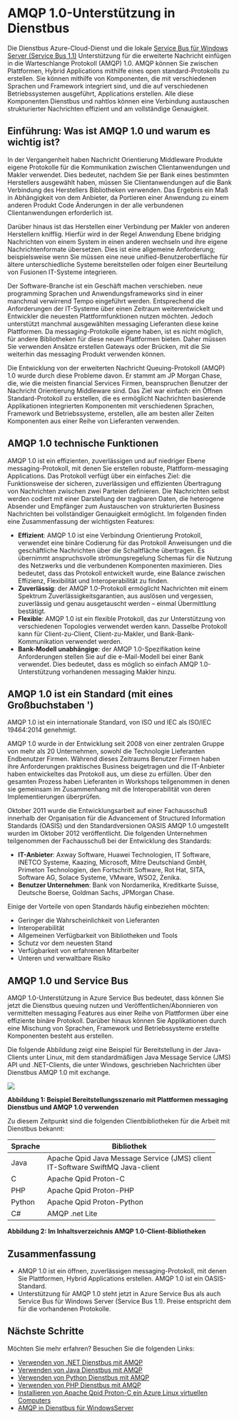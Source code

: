 <properties 
    pageTitle="Übersicht über die Service Bus AMQP | Microsoft Azure" 
    description="Informationen Sie zur Verwendung der erweiterte Message Queuing-Protokoll (AMQP) 1.0 in Azure." 
    services="service-bus" 
    documentationCenter=".net" 
    authors="sethmanheim" 
    manager="timlt" 
    editor=""/>

<tags 
    ms.service="service-bus" 
    ms.workload="na" 
    ms.tgt_pltfrm="na" 
    ms.devlang="multiple" 
    ms.topic="article" 
    ms.date="09/29/2016" 
    ms.author="sethm"/>



# <a name="amqp-10-support-in-service-bus"></a>AMQP 1.0-Unterstützung in Dienstbus

Die Dienstbus Azure-Cloud-Dienst und die lokale [Service Bus für Windows Server (Service Bus 1.1)](https://msdn.microsoft.com/library/dn282144.aspx) Unterstützung für die erweiterte Nachricht einfügen in die Warteschlange Protokoll (AMQP) 1.0. AMQP können Sie zwischen Plattformen, Hybrid Applications mithilfe eines open standard-Protokolls zu erstellen. Sie können mithilfe von Komponenten, die mit verschiedenen Sprachen und Framework integriert sind, und die auf verschiedenen Betriebssystemen ausgeführt, Applications erstellen. Alle diese Komponenten Dienstbus und nahtlos können eine Verbindung austauschen strukturierter Nachrichten effizient und am vollständige Genauigkeit.

## <a name="introduction-what-is-amqp-10-and-why-is-it-important"></a>Einführung: Was ist AMQP 1.0 und warum es wichtig ist?

In der Vergangenheit haben Nachricht Orientierung Middleware Produkte eigene Protokolle für die Kommunikation zwischen Clientanwendungen und Makler verwendet. Dies bedeutet, nachdem Sie per Bank eines bestimmten Herstellers ausgewählt haben, müssen Sie Clientanwendungen auf die Bank Verbindung des Herstellers Bibliotheken verwenden. Das Ergebnis ein Maß in Abhängigkeit von dem Anbieter, da Portieren einer Anwendung zu einem anderen Produkt Code Änderungen in der alle verbundenen Clientanwendungen erforderlich ist. 

Darüber hinaus ist das Herstellen einer Verbindung per Makler von anderen Herstellern knifflig. Hierfür wird in der Regel Anwendung Ebene bridging Nachrichten von einem System in einen anderen wechseln und ihre eigene Nachrichtenformate übersetzen. Dies ist eine allgemeine Anforderung; beispielsweise wenn Sie müssen eine neue unified-Benutzeroberfläche für ältere unterschiedliche Systeme bereitstellen oder folgen einer Beurteilung von Fusionen IT-Systeme integrieren.

Der Software-Branche ist ein Geschäft machen verschieben. neue programming Sprachen und Anwendungsframeworks sind in einer manchmal verwirrend Tempo eingeführt werden. Entsprechend die Anforderungen der IT-Systeme über einen Zeitraum weiterentwickelt und Entwickler die neuesten Plattformfunktionen nutzen möchten. Jedoch unterstützt manchmal ausgewählten messaging Lieferanten diese keine Plattformen. Da messaging-Protokolle eigene haben, ist es nicht möglich, für andere Bibliotheken für diese neuen Plattformen bieten. Daher müssen Sie verwenden Ansätze erstellen Gateways oder Brücken, mit die Sie weiterhin das messaging Produkt verwenden können.

Die Entwicklung von der erweiterten Nachricht Queuing-Protokoll (AMQP) 1.0 wurde durch diese Probleme davon. Er stammt am JP Morgan Chase, die, wie die meisten financial Services Firmen, beanspruchen Benutzer der Nachricht Orientierung Middleware sind. Das Ziel war einfach: ein Öffnen Standard-Protokoll zu erstellen, die es ermöglicht Nachrichten basierende Applikationen integrierten Komponenten mit verschiedenen Sprachen, Framework und Betriebssysteme, erstellen, alle am besten aller Zeiten Komponenten aus einer Reihe von Lieferanten verwenden.

## <a name="amqp-10-technical-features"></a>AMQP 1.0 technische Funktionen

AMQP 1.0 ist ein effizienten, zuverlässigen und auf niedriger Ebene messaging-Protokoll, mit denen Sie erstellen robuste, Plattform-messaging Applications. Das Protokoll verfügt über ein einfaches Ziel: die Funktionsweise der sicheren, zuverlässigen und effizienten Übertragung von Nachrichten zwischen zwei Parteien definieren. Die Nachrichten selbst werden codiert mit einer Darstellung der tragbaren Daten, die heterogene Absender und Empfänger zum Austauschen von strukturierten Business Nachrichten bei vollständiger Genauigkeit ermöglicht. Im folgenden finden eine Zusammenfassung der wichtigsten Features:

*    **Effizient**: AMQP 1.0 ist eine Verbindung Orientierung Protokoll, verwendet eine binäre Codierung für das Protokoll Anweisungen und die geschäftliche Nachrichten über die Schaltfläche übertragen. Es übernimmt anspruchsvolle strömungsregelung Schemas für die Nutzung des Netzwerks und die verbundenen Komponenten maximieren. Dies bedeutet, dass das Protokoll entwickelt wurde, eine Balance zwischen Effizienz, Flexibilität und Interoperabilität zu finden.
*    **Zuverlässig**: der AMQP 1.0-Protokoll ermöglicht Nachrichten mit einem Spektrum Zuverlässigkeitsgarantien, aus auslösen und vergessen, zuverlässig und genau ausgetauscht werden – einmal Übermittlung bestätigt.
*    **Flexible**: AMQP 1.0 ist ein flexible Protokoll, das zur Unterstützung von verschiedenen Topologies verwendet werden kann. Dasselbe Protokoll kann für Client-zu-Client, Client-zu-Makler, und Bank-Bank-Kommunikation verwendet werden.
*    **Bank-Modell unabhängige**: der AMQP 1.0-Spezifikation keine Anforderungen stellen Sie auf die e-Mail-Modell bei einer Bank verwendet. Dies bedeutet, dass es möglich so einfach AMQP 1.0-Unterstützung vorhandenen messaging Makler hinzu.

## <a name="amqp-10-is-a-standard-with-a-capital-s"></a>AMQP 1.0 ist ein Standard (mit eines Großbuchstaben ')

AMQP 1.0 ist ein internationale Standard, von ISO und IEC als ISO/IEC 19464:2014 genehmigt.

AMQP 1.0 wurde in der Entwicklung seit 2008 von einer zentralen Gruppe von mehr als 20 Unternehmen, sowohl die Technologie Lieferanten Endbenutzer Firmen. Während dieses Zeitraums Benutzer Firmen haben ihre Anforderungen praktisches Business beigetragen und die IT-Anbieter haben entwickeltes das Protokoll aus, um diese zu erfüllen. Über den gesamten Prozess haben Lieferanten in Workshops teilgenommen in denen sie gemeinsam im Zusammenhang mit die Interoperabilität von deren Implementierungen überprüfen.

Oktober 2011 wurde die Entwicklungsarbeit auf einer Fachausschuß innerhalb der Organisation für die Advancement of Structured Information Standards (OASIS) und den Standardversionen OASIS AMQP 1.0 umgestellt wurden im Oktober 2012 veröffentlicht. Die folgenden Unternehmen teilgenommen der Fachausschuß bei der Entwicklung des Standards:

*    **IT-Anbieter**: Axway Software, Huawei Technologien, IT Software, INETCO Systeme, Kaazing, Microsoft, Mitre Deutschland GmbH, Primeton Technologien, den Fortschritt Software, Rot Hat, SITA, Software AG, Solace Systeme, VMware, WSO2, Zenika.
*    **Benutzer Unternehmen**: Bank von Nordamerika, Kreditkarte Suisse, Deutsche Boerse, Goldman Sachs, JPMorgan Chase.

Einige der Vorteile von open Standards häufig einbeziehen möchten:

*    Geringer die Wahrscheinlichkeit von Lieferanten
*    Interoperabilität
*    Allgemeinen Verfügbarkeit von Bibliotheken und Tools
*    Schutz vor dem neuesten Stand
*    Verfügbarkeit von erfahrenen Mitarbeiter
*    Unteren und verwaltbare Risiko

## <a name="amqp-10-and-service-bus"></a>AMQP 1.0 und Service Bus

AMQP 1.0-Unterstützung in Azure Service Bus bedeutet, dass können Sie jetzt die Dienstbus queuing nutzen und Veröffentlichen/Abonnieren von vermittelten messaging Features aus einer Reihe von Plattformen über eine effiziente binäre Protokoll. Darüber hinaus können Sie Applikationen durch eine Mischung von Sprachen, Framework und Betriebssysteme erstellte Komponenten besteht aus erstellen.

Die folgende Abbildung zeigt eine Beispiel für Bereitstellung in der Java-Clients unter Linux, mit dem standardmäßigen Java Message Service (JMS) API und .NET-Clients, die unter Windows, geschrieben Nachrichten über Dienstbus AMQP 1.0 mit exchange.

![][0]

**Abbildung 1: Beispiel Bereitstellungsszenario mit Plattformen messaging Dienstbus und AMQP 1.0 verwenden**

Zu diesem Zeitpunkt sind die folgenden Clientbibliotheken für die Arbeit mit Dienstbus bekannt:

| Sprache | Bibliothek                                                                       |
|----------|-------------------------------------------------------------------------------|
| Java     | Apache Qpid Java Message Service (JMS) client<br/>IT-Software SwiftMQ Java-client |
| C        | Apache Qpid Proton-C                                                          |
| PHP      | Apache Qpid Proton-PHP                                                        |
| Python   | Apache Qpid Proton-Python                                                     |
| C#       | AMQP .net Lite                                                                |

**Abbildung 2: Im Inhaltsverzeichnis AMQP 1.0-Client-Bibliotheken**

## <a name="summary"></a>Zusammenfassung

*    AMQP 1.0 ist ein öffnen, zuverlässigen messaging-Protokoll, mit denen Sie Plattformen, Hybrid Applications erstellen. AMQP 1.0 ist ein OASIS-Standard.
*    Unterstützung für AMQP 1.0 steht jetzt in Azure Service Bus als auch Service Bus für Windows Server (Service Bus 1.1). Preise entspricht dem für die vorhandenen Protokolle.

## <a name="next-steps"></a>Nächste Schritte

Möchten Sie mehr erfahren? Besuchen Sie die folgenden Links:

- [Verwenden von .NET Dienstbus mit AMQP]
- [Verwenden von Java Dienstbus mit AMQP]
- [Verwenden von Python Dienstbus mit AMQP]
- [Verwenden von PHP Dienstbus mit AMQP]
- [Installieren von Apache Qpid Proton-C ein Azure Linux virtuellen Computers]
- [AMQP in Dienstbus für WindowsServer]

[0]: ./media/service-bus-amqp-overview/service-bus-amqp-1.png
[Verwenden von .NET Dienstbus mit AMQP]: service-bus-amqp-dotnet.md
[Verwenden von Java Dienstbus mit AMQP]: service-bus-amqp-java.md
[Verwenden von Python Dienstbus mit AMQP]: service-bus-amqp-python.md
[Verwenden von PHP Dienstbus mit AMQP]: service-bus-amqp-php.md
[Installieren von Apache Qpid Proton-C ein Azure Linux virtuellen Computers]: service-bus-amqp-apache.md
[AMQP in Dienstbus für WindowsServer]: https://msdn.microsoft.com/library/dn574799.aspx